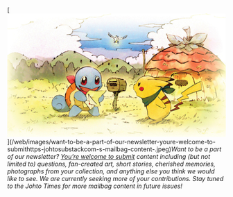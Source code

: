 

[![Want to be a part of our newsletter? [You’re welcome to submit](https://johto.substack.com/s/mailbag) content including (but not limited to) questions, fan-created art, short stories, cherished memories, photographs from your collection, and anything else you think we would like to see. We are currently seeking more of your contributions. Stay tuned to the Johto Times for more mailbag content in future issues!](/web/images/want-to-be-a-part-of-our-newsletter-youre-welcome-to-submithttps-johtosubstackcom-s-mailbag-content-.jpeg)](/web/images/want-to-be-a-part-of-our-newsletter-youre-welcome-to-submithttps-johtosubstackcom-s-mailbag-content-.jpeg)*Want to be a part of our newsletter? [You’re welcome to submit](https://johto.substack.com/s/mailbag) content including (but not limited to) questions, fan-created art, short stories, cherished memories, photographs from your collection, and anything else you think we would like to see. We are currently seeking more of your contributions. Stay tuned to the Johto Times for more mailbag content in future issues!*

